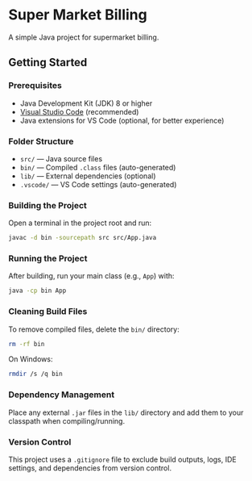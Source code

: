 # Super Market Billing

A simple Java project for supermarket billing.

## Getting Started

### Prerequisites

- Java Development Kit (JDK) 8 or higher
- [Visual Studio Code](https://code.visualstudio.com/) (recommended)
- Java extensions for VS Code (optional, for better experience)

### Folder Structure

- `src/` — Java source files
- `bin/` — Compiled `.class` files (auto-generated)
- `lib/` — External dependencies (optional)
- `.vscode/` — VS Code settings (auto-generated)

### Building the Project

Open a terminal in the project root and run:

```sh
javac -d bin -sourcepath src src/App.java
```

### Running the Project

After building, run your main class (e.g., `App`) with:

```sh
java -cp bin App
```

### Cleaning Build Files

To remove compiled files, delete the `bin/` directory:

```sh
rm -rf bin
```

On Windows:
```sh
rmdir /s /q bin
```

### Dependency Management

Place any external `.jar` files in the `lib/` directory and add them to your classpath when compiling/running.

### Version Control

This project uses a `.gitignore` file to exclude build outputs, logs, IDE settings, and dependencies from version control.


